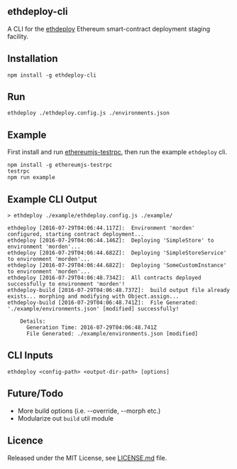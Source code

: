 ## ethdeploy-cli

A CLI for the [ethdeploy](http://github.com/silentcicero/ethdeploy) Ethereum smart-contract deployment staging facility.

## Installation

```
npm install -g ethdeploy-cli
```

## Run

```
ethdeploy ./ethdeploy.config.js ./environments.json
```

## Example
First install and run [ethereumjs-testrpc](http://github.com/ethereumjs/ethereumjs-testrpc), then run the example `ethdeploy` cli.

```
npm install -g ethereumjs-testrpc
testrpc
npm run example
```

## Example CLI Output

```
> ethdeploy ./example/ethdeploy.config.js ./example/

ethdeploy [2016-07-29T04:06:44.117Z]:  Environment 'morden' configured, starting contract deployment...
ethdeploy [2016-07-29T04:06:44.146Z]:  Deploying 'SimpleStore' to environment 'morden'...
ethdeploy [2016-07-29T04:06:44.682Z]:  Deploying 'SimpleStoreService' to environment 'morden'...
ethdeploy [2016-07-29T04:06:44.682Z]:  Deploying 'SomeCustomInstance' to environment 'morden'...
ethdeploy [2016-07-29T04:06:48.734Z]:  All contracts deployed successfully to environment 'morden'!
ethdeploy-build [2016-07-29T04:06:48.737Z]:  build output file already exists... morphing and modifying with Object.assign...
ethdeploy-build [2016-07-29T04:06:48.741Z]:  File Generated: './example/environments.json' [modified] successfully!

    Details:
      Generation Time: 2016-07-29T04:06:48.741Z
      File Generated: ./example/environments.json [modified]
```

## CLI Inputs

```
ethdeploy <config-path> <output-dir-path> [options]
```

## Future/Todo
 - More build options (i.e. --override, --morph etc.)
 - Modularize out `build` util module

## Licence

Released under the MIT License, see [LICENSE.md](LICENSE.md) file.
